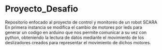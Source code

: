 # Proyecto_Desafio
Repositorio enfocado al proyecto de control y monitoreo de un robot SCARA
En primera instancia se modifica el cambio de motores por leds para generar un codigo en arduino que nos permite comunicar a su vez con python, obteniendo la lectura de datos mediante el movimiento de los deslizadores creados para representar el movimiento de dichos motores.
